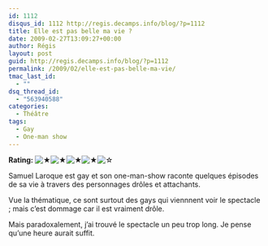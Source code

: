 ```yaml
---
id: 1112
disqus_id: 1112 http://regis.decamps.info/blog/?p=1112
title: Elle est pas belle ma vie ?
date: 2009-02-27T13:09:27+00:00
author: Régis
layout: post
guid: http://regis.decamps.info/blog/?p=1112
permalink: /2009/02/elle-est-pas-belle-ma-vie/
tmac_last_id:
  - ""
dsq_thread_id:
  - "563940588"
categories:
  - Théâtre
tags:
  - Gay
  - One-man show
---
```

**Rating:** ![&#9733;](/blog/wp-content/plugins/xavins-review-ratings/default/star.png "4/5")![&#9733;](/blog/wp-content/plugins/xavins-review-ratings/default/star.png "4/5")![&#9733;](/blog/wp-content/plugins/xavins-review-ratings/default/star.png "4/5")![&#9733;](/blog/wp-content/plugins/xavins-review-ratings/default/star.png "4/5")![&#9734;](/blog/wp-content/plugins/xavins-review-ratings/default/blank_star.png "4/5") 

Samuel Laroque est gay et son one-man-show raconte quelques épisodes de sa vie à travers des personnages drôles et attachants.

Vue la thématique, ce sont surtout des gays qui viennnent voir le spectacle ; mais c’est dommage car il est vraiment drôle.

Mais paradoxalement, j’ai trouvé le spectacle un peu trop long. Je pense qu’une heure aurait suffit.
